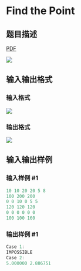 # Find the Point

## 题目描述

[problemUrl]: https://uva.onlinejudge.org/index.php?option=com_onlinejudge&Itemid=8&category=18&page=show_problem&problem=1636

[PDF](https://uva.onlinejudge.org/external/106/p10695.pdf)

![](https://cdn.luogu.com.cn/upload/vjudge_pic/UVA10695/eafe415b2046229460c0a92c8fbecdc0ed279a4a.png)

## 输入输出格式

### 输入格式

![](https://cdn.luogu.com.cn/upload/vjudge_pic/UVA10695/f67ae8ce2e37506223398a45120f9f55d61a5e4d.png)

### 输出格式

![](https://cdn.luogu.com.cn/upload/vjudge_pic/UVA10695/265551ef06e9873a30b85e1cca4b07d90e3c1b9f.png)

## 输入输出样例

### 输入样例 #1

```cpp
10 10 20 20 5 8
100 200 200
0 0 10 0 5 5
120 120 120
0 0 0 0 0 0
100 100 160
```


### 输出样例 #1

```cpp
Case 1:
IMPOSSIBLE
Case 2:
5.000000 2.886751
```


